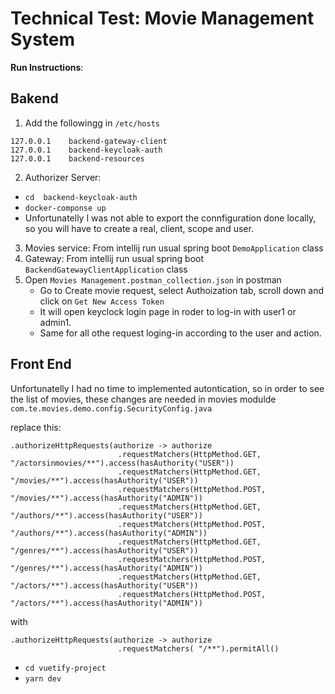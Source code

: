 Technical Test: Movie Management System
=======================================

**Run Instructions**: 
## Bakend
1. Add the followingg in `/etc/hosts`
```
127.0.0.1    backend-gateway-client
127.0.0.1    backend-keycloak-auth
127.0.0.1    backend-resources
```
2. Authorizer Server: 
  - `cd  backend-keycloak-auth`
  - `docker-componse up`
  - Unfortunatelly I was not able to export the connfiguration done locally, so you will have to create a real, client, scope and user.
3. Movies service: From intellij run usual spring boot `DemoApplication` class
4. Gateway: From intellij run usual spring boot `BackendGatewayClientApplication` class
5. Open `Movies Management.postman_collection.json` in postman
    * Go to Create movie request, select Authoization tab, scroll down and click on `Get New Access Token`
    * It will open keyclock login page in roder to log-in with user1 or admin1.
    * Same for all othe request loging-in according to the user and action.
## Front End
Unfortunatelly I had no time to implemented autontication, so in order to see the list of movies, these changes are needed in movies modulde `com.te.movies.demo.config.SecurityConfig.java`

replace this:
```
.authorizeHttpRequests(authorize -> authorize
                        .requestMatchers(HttpMethod.GET, "/actorsinmovies/**").access(hasAuthority("USER"))
                        .requestMatchers(HttpMethod.GET, "/movies/**").access(hasAuthority("USER"))
                        .requestMatchers(HttpMethod.POST, "/movies/**").access(hasAuthority("ADMIN"))
                        .requestMatchers(HttpMethod.GET, "/authors/**").access(hasAuthority("USER"))
                        .requestMatchers(HttpMethod.POST, "/authors/**").access(hasAuthority("ADMIN"))
                        .requestMatchers(HttpMethod.GET, "/genres/**").access(hasAuthority("USER"))
                        .requestMatchers(HttpMethod.POST, "/genres/**").access(hasAuthority("ADMIN"))
                        .requestMatchers(HttpMethod.GET, "/actors/**").access(hasAuthority("USER"))
                        .requestMatchers(HttpMethod.POST, "/actors/**").access(hasAuthority("ADMIN"))
```
with 
```
.authorizeHttpRequests(authorize -> authorize
                        .requestMatchers( "/**").permitAll()
```

- `cd vuetify-project`
- `yarn dev`